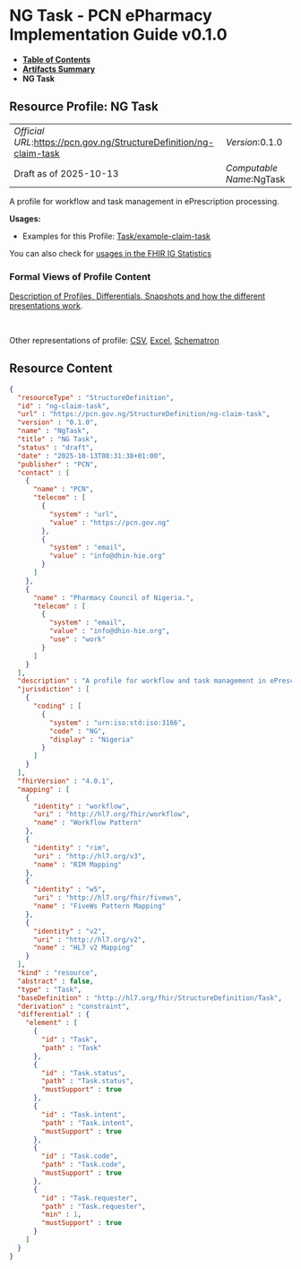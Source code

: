# NG Task - PCN ePharmacy Implementation Guide v0.1.0

* [**Table of Contents**](toc.md)
* [**Artifacts Summary**](artifacts.md)
* **NG Task**

## Resource Profile: NG Task 

| | |
| :--- | :--- |
| *Official URL*:https://pcn.gov.ng/StructureDefinition/ng-claim-task | *Version*:0.1.0 |
| Draft as of 2025-10-13 | *Computable Name*:NgTask |

 
A profile for workflow and task management in ePrescription processing. 

**Usages:**

* Examples for this Profile: [Task/example-claim-task](Task-example-claim-task.md)

You can also check for [usages in the FHIR IG Statistics](https://packages2.fhir.org/xig/ePharmacyIG|current/StructureDefinition/ng-claim-task)

### Formal Views of Profile Content

 [Description of Profiles, Differentials, Snapshots and how the different presentations work](http://build.fhir.org/ig/FHIR/ig-guidance/readingIgs.html#structure-definitions). 

 

Other representations of profile: [CSV](StructureDefinition-ng-claim-task.csv), [Excel](StructureDefinition-ng-claim-task.xlsx), [Schematron](StructureDefinition-ng-claim-task.sch) 



## Resource Content

```json
{
  "resourceType" : "StructureDefinition",
  "id" : "ng-claim-task",
  "url" : "https://pcn.gov.ng/StructureDefinition/ng-claim-task",
  "version" : "0.1.0",
  "name" : "NgTask",
  "title" : "NG Task",
  "status" : "draft",
  "date" : "2025-10-13T08:31:38+01:00",
  "publisher" : "PCN",
  "contact" : [
    {
      "name" : "PCN",
      "telecom" : [
        {
          "system" : "url",
          "value" : "https://pcn.gov.ng"
        },
        {
          "system" : "email",
          "value" : "info@dhin-hie.org"
        }
      ]
    },
    {
      "name" : "Pharmacy Council of Nigeria.",
      "telecom" : [
        {
          "system" : "email",
          "value" : "info@dhin-hie.org",
          "use" : "work"
        }
      ]
    }
  ],
  "description" : "A profile for workflow and task management in ePrescription processing.",
  "jurisdiction" : [
    {
      "coding" : [
        {
          "system" : "urn:iso:std:iso:3166",
          "code" : "NG",
          "display" : "Nigeria"
        }
      ]
    }
  ],
  "fhirVersion" : "4.0.1",
  "mapping" : [
    {
      "identity" : "workflow",
      "uri" : "http://hl7.org/fhir/workflow",
      "name" : "Workflow Pattern"
    },
    {
      "identity" : "rim",
      "uri" : "http://hl7.org/v3",
      "name" : "RIM Mapping"
    },
    {
      "identity" : "w5",
      "uri" : "http://hl7.org/fhir/fivews",
      "name" : "FiveWs Pattern Mapping"
    },
    {
      "identity" : "v2",
      "uri" : "http://hl7.org/v2",
      "name" : "HL7 v2 Mapping"
    }
  ],
  "kind" : "resource",
  "abstract" : false,
  "type" : "Task",
  "baseDefinition" : "http://hl7.org/fhir/StructureDefinition/Task",
  "derivation" : "constraint",
  "differential" : {
    "element" : [
      {
        "id" : "Task",
        "path" : "Task"
      },
      {
        "id" : "Task.status",
        "path" : "Task.status",
        "mustSupport" : true
      },
      {
        "id" : "Task.intent",
        "path" : "Task.intent",
        "mustSupport" : true
      },
      {
        "id" : "Task.code",
        "path" : "Task.code",
        "mustSupport" : true
      },
      {
        "id" : "Task.requester",
        "path" : "Task.requester",
        "min" : 1,
        "mustSupport" : true
      }
    ]
  }
}

```
